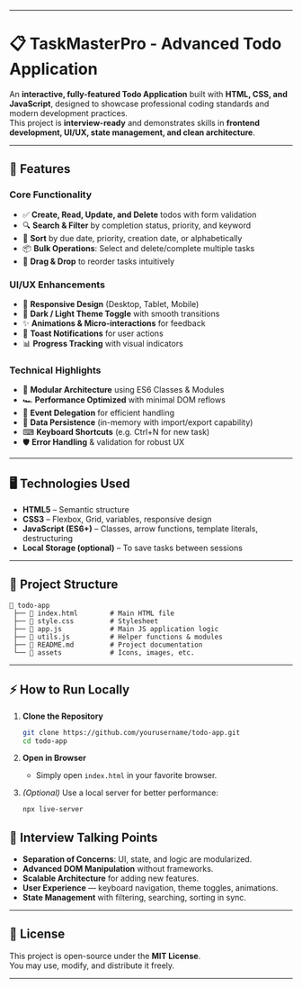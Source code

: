 ***

# 📋 TaskMasterPro - Advanced Todo Application

An **interactive, fully-featured Todo Application** built with **HTML, CSS, and JavaScript**, designed to showcase professional coding standards and modern development practices.  
This project is **interview-ready** and demonstrates skills in **frontend development, UI/UX, state management, and clean architecture**.

***

## 🚀 Features

### **Core Functionality**
- ✅ **Create, Read, Update, and Delete** todos with form validation  
- 🔍 **Search & Filter** by completion status, priority, and keyword  
- 📅 **Sort** by due date, priority, creation date, or alphabetically  
- 📦 **Bulk Operations**: Select and delete/complete multiple tasks  
- 📌 **Drag & Drop** to reorder tasks intuitively  

### **UI/UX Enhancements**
- 📱 **Responsive Design** (Desktop, Tablet, Mobile)  
- 🌙 **Dark / Light Theme Toggle** with smooth transitions  
- ✨ **Animations & Micro-interactions** for feedback  
- 🔔 **Toast Notifications** for user actions  
- 📊 **Progress Tracking** with visual indicators  

### **Technical Highlights**
- 📂 **Modular Architecture** using ES6 Classes & Modules  
- 🏎 **Performance Optimized** with minimal DOM reflows  
- 🎯 **Event Delegation** for efficient handling  
- 💾 **Data Persistence** (in-memory with import/export capability)  
- ⌨ **Keyboard Shortcuts** (e.g. Ctrl+N for new task)  
- 🛡 **Error Handling** & validation for robust UX  

***

## 🖥️ Technologies Used
- **HTML5** – Semantic structure  
- **CSS3** – Flexbox, Grid, variables, responsive design  
- **JavaScript (ES6+)** – Classes, arrow functions, template literals, destructuring  
- **Local Storage (optional)** – To save tasks between sessions  

***

## 📂 Project Structure
```
📁 todo-app
 ├── 📄 index.html        # Main HTML file
 ├── 📄 style.css         # Stylesheet
 ├── 📄 app.js            # Main JS application logic
 ├── 📄 utils.js          # Helper functions & modules
 ├── 📄 README.md         # Project documentation
 └── 📁 assets            # Icons, images, etc.
```

***

## ⚡ How to Run Locally

1. **Clone the Repository**
   ```bash
   git clone https://github.com/yourusername/todo-app.git
   cd todo-app
   ```

2. **Open in Browser**
   - Simply open `index.html` in your favorite browser.

3. *(Optional)* Use a local server for better performance:
   ```bash
   npx live-server
   ```



## 🎯 Interview Talking Points
- **Separation of Concerns**: UI, state, and logic are modularized.
- **Advanced DOM Manipulation** without frameworks.
- **Scalable Architecture** for adding new features.
- **User Experience** — keyboard navigation, theme toggles, animations.
- **State Management** with filtering, searching, sorting in sync.

***

## 📜 License
This project is open-source under the **MIT License**.  
You may use, modify, and distribute it freely.

***

